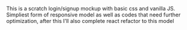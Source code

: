 This is a scratch login/signup mockup with basic css and vanilla JS.
Simpliest form of responsive model as well as codes that need further optimization, after this I'll also complete react refactor to this model
